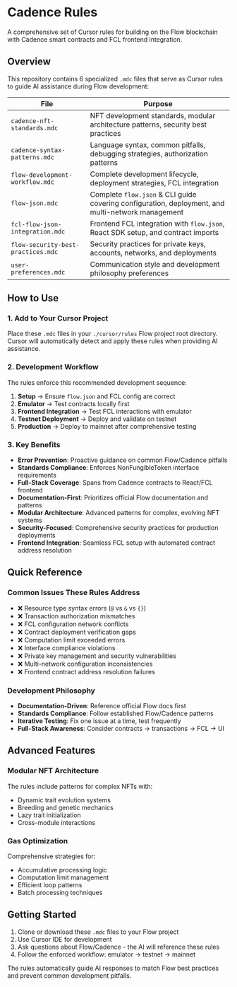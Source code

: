 # Cadence Rules

A comprehensive set of Cursor rules for building on the Flow blockchain with Cadence smart contracts and FCL frontend integration.

## Overview

This repository contains 6 specialized `.mdc` files that serve as Cursor rules to guide AI assistance during Flow development:

| File | Purpose |
|------|---------|
| `cadence-nft-standards.mdc` | NFT development standards, modular architecture patterns, security best practices |
| `cadence-syntax-patterns.mdc` | Language syntax, common pitfalls, debugging strategies, authorization patterns |
| `flow-development-workflow.mdc` | Complete development lifecycle, deployment strategies, FCL integration |
| `flow-json.mdc` | Complete `flow.json` & CLI guide covering configuration, deployment, and multi-network management |
| `fcl-flow-json-integration.mdc` | Frontend FCL integration with `flow.json`, React SDK setup, and contract imports |
| `flow-security-best-practices.mdc` | Security practices for private keys, accounts, networks, and deployments |
| `user-preferences.mdc` | Communication style and development philosophy preferences |

## How to Use

### 1. Add to Your Cursor Project
Place these `.mdc` files in your `./cursor/rules` Flow project root directory. Cursor will automatically detect and apply these rules when providing AI assistance.

### 2. Development Workflow
The rules enforce this recommended development sequence:
1. **Setup** → Ensure `flow.json` and FCL config are correct
2. **Emulator** → Test contracts locally first
3. **Frontend Integration** → Test FCL interactions with emulator
4. **Testnet Deployment** → Deploy and validate on testnet
5. **Production** → Deploy to mainnet after comprehensive testing

### 3. Key Benefits
- **Error Prevention**: Proactive guidance on common Flow/Cadence pitfalls
- **Standards Compliance**: Enforces NonFungibleToken interface requirements
- **Full-Stack Coverage**: Spans from Cadence contracts to React/FCL frontend
- **Documentation-First**: Prioritizes official Flow documentation and patterns
- **Modular Architecture**: Advanced patterns for complex, evolving NFT systems
- **Security-Focused**: Comprehensive security practices for production deployments
- **Frontend Integration**: Seamless FCL setup with automated contract address resolution

## Quick Reference

### Common Issues These Rules Address
- ❌ Resource type syntax errors (`@` vs `&` vs `{}`)
- ❌ Transaction authorization mismatches  
- ❌ FCL configuration network conflicts
- ❌ Contract deployment verification gaps
- ❌ Computation limit exceeded errors
- ❌ Interface compliance violations
- ❌ Private key management and security vulnerabilities
- ❌ Multi-network configuration inconsistencies
- ❌ Frontend contract address resolution failures

### Development Philosophy
- **Documentation-Driven**: Reference official Flow docs first
- **Standards Compliance**: Follow established Flow/Cadence patterns
- **Iterative Testing**: Fix one issue at a time, test frequently
- **Full-Stack Awareness**: Consider contracts → transactions → FCL → UI

## Advanced Features

### Modular NFT Architecture
The rules include patterns for complex NFTs with:
- Dynamic trait evolution systems
- Breeding and genetic mechanics  
- Lazy trait initialization
- Cross-module interactions

### Gas Optimization
Comprehensive strategies for:
- Accumulative processing logic
- Computation limit management
- Efficient loop patterns
- Batch processing techniques

## Getting Started

1. Clone or download these `.mdc` files to your Flow project
2. Use Cursor IDE for development
3. Ask questions about Flow/Cadence - the AI will reference these rules
4. Follow the enforced workflow: emulator → testnet → mainnet

The rules automatically guide AI responses to match Flow best practices and prevent common development pitfalls. 